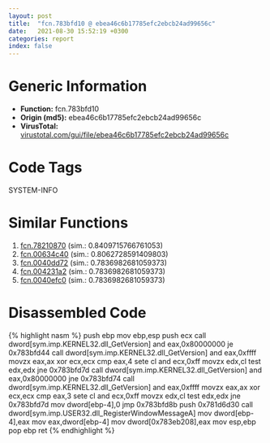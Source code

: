 ```yaml
---
layout: post
title:  "fcn.783bfd10 @ ebea46c6b17785efc2ebcb24ad99656c"
date:   2021-08-30 15:52:19 +0300
categories: report
index: false
---
```


# Generic Information
- **Function:** fcn.783bfd10
- **Origin (md5):** ebea46c6b17785efc2ebcb24ad99656c
- **VirusTotal:** [virustotal.com/gui/file/ebea46c6b17785efc2ebcb24ad99656c][virustotal_ref]

# Code Tags
<span class="tag" id="SYSTEM-INFO">SYSTEM-INFO</span>


# Similar Functions

1. [fcn.78210870][similar_1_ref] (sim.: 0.8409715766761053)
2. [fcn.00634c40][similar_2_ref] (sim.: 0.8062728591409803)
3. [fcn.0040dd72][similar_3_ref] (sim.: 0.7836982681059373)
4. [fcn.004231a2][similar_4_ref] (sim.: 0.7836982681059373)
5. [fcn.0040efc0][similar_5_ref] (sim.: 0.7836982681059373)


# Disassembled Code

{% highlight nasm %}
push ebp
mov ebp,esp
push ecx
call dword[sym.imp.KERNEL32.dll_GetVersion]
and eax,0x80000000
je 0x783bfd44
call dword[sym.imp.KERNEL32.dll_GetVersion]
and eax,0xffff
movzx eax,ax
xor ecx,ecx
cmp eax,4
sete cl
and ecx,0xff
movzx edx,cl
test edx,edx
jne 0x783bfd7d
call dword[sym.imp.KERNEL32.dll_GetVersion]
and eax,0x80000000
jne 0x783bfd74
call dword[sym.imp.KERNEL32.dll_GetVersion]
and eax,0xffff
movzx eax,ax
xor ecx,ecx
cmp eax,3
sete cl
and ecx,0xff
movzx edx,cl
test edx,edx
jne 0x783bfd7d
mov dword[ebp-4],0
jmp 0x783bfd8b
push 0x781d6d30
call dword[sym.imp.USER32.dll_RegisterWindowMessageA]
mov dword[ebp-4],eax
mov eax,dword[ebp-4]
mov dword[0x783eb208],eax
mov esp,ebp
pop ebp
ret
{% endhighlight %}


[similar_1_ref]: /report/fcn.78210870@ebea46c6b17785efc2ebcb24ad99656c
[similar_2_ref]: /report/fcn.00634c40@d65363c7c6c188277432c9e4251c44e5
[similar_3_ref]: /report/fcn.0040dd72@64e5091c15839d4b2093890f73869f28
[similar_4_ref]: /report/fcn.004231a2@368dd66411b8b6ce2bcd15b0e14af5c0
[similar_5_ref]: /report/fcn.0040efc0@6687c392d7ff5605a3e9ed1f6c10ec5a
[virustotal_ref]: https://www.virustotal.com/gui/file/ebea46c6b17785efc2ebcb24ad99656c